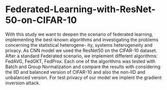 # Federated-Learning-with-ResNet-50-on-CIFAR-10

With this study we want to deepen the scenario of
federated learning, implementing the best-known algorithms and
investigating the problems concerning the statistical heterogene-
ity, systems heterogeneity and privacy. As CNN model we used the
ResNet50 on the CIFAR-10 dataset. After a standard Federated
scenario, we implement different algorithms: FedAVG, FedGKT,
FedProx. Each one of the algorithms was tested with Batch and
Group Normalization and compare the results with considering
the IID and balanced version of CIFAR-10 and also the non-IID
and unbalanced version. For test privacy of our model we implent 
the gradient inversion attack.

